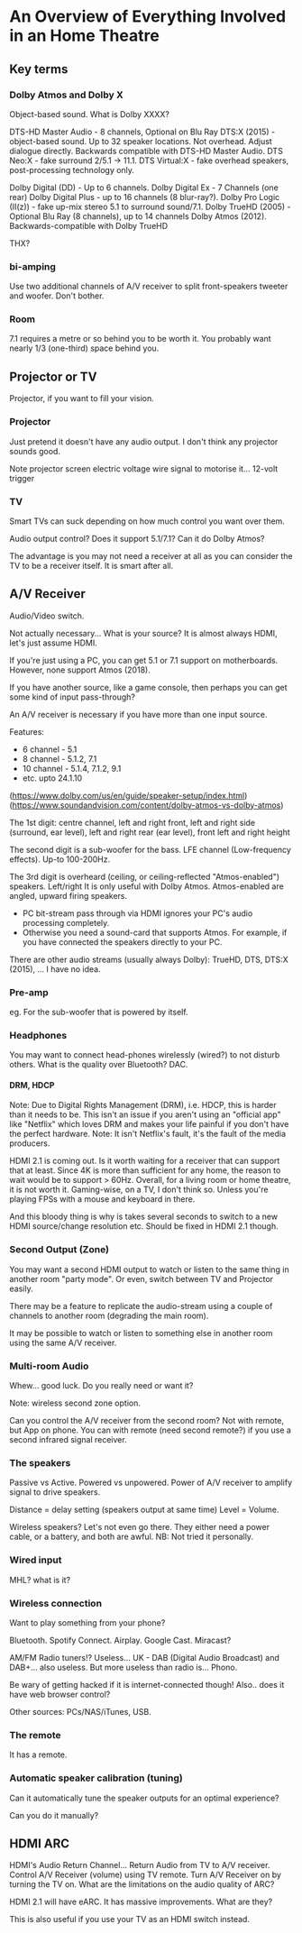 # An Overview of Everything Involved in an Home Theatre

## Key terms

### Dolby Atmos and Dolby X

Object-based sound. What is Dolby XXXX?

DTS-HD Master Audio - 8 channels, Optional on Blu Ray
DTS:X (2015) - object-based sound. Up to 32 speaker locations. Not overhead. Adjust dialogue directly. Backwards compatible with DTS-HD Master Audio.
DTS Neo:X - fake surround 2/5.1 -> 11.1.
DTS Virtual:X - fake overhead speakers, post-processing technology only.

Dolby Digital (DD) - Up to 6 channels.
Dolby Digital Ex - 7 Channels (one rear)
Dolby Digital Plus - up to 16 channels (8 blur-ray?).
Dolby Pro Logic (II(z)) - fake up-mix stereo 5.1 to surround sound/7.1.
Dolby TrueHD (2005) - Optional Blu Ray (8 channels), up to 14 channels
Dolby Atmos (2012). Backwards-compatible with Dolby TrueHD

THX?

### bi-amping

Use two additional channels of A/V receiver to split front-speakers tweeter and woofer. Don't bother.

### Room

7.1 requires a metre or so behind you to be worth it.
You probably want nearly 1/3 (one-third) space behind you.


## Projector or TV

Projector, if you want to fill your vision.

### Projector

Just pretend it doesn't have any audio output. I don't think any projector sounds good.

Note projector screen electric voltage wire signal to motorise it... 12-volt trigger

### TV

Smart TVs can suck depending on how much control you want over them.

Audio output control? Does it support 5.1/7.1? Can it do Dolby Atmos?

The advantage is you may not need a receiver at all as you can consider the TV to be a receiver itself. It is smart after all.

## A/V Receiver

Audio/Video switch.

Not actually necessary... What is your source? It is almost always HDMI, let's just assume HDMI.

If you're just using a PC, you can get 5.1 or 7.1 support on motherboards. However, none support Atmos (2018).

If you have another source, like a game console, then perhaps you can get some kind of input pass-through?

An A/V receiver is necessary if you have more than one input source.

Features:

* 6 channel - 5.1
* 8 channel - 5.1.2, 7.1
* 10 channel - 5.1.4, 7.1.2, 9.1
* etc. upto 24.1.10

(https://www.dolby.com/us/en/guide/speaker-setup/index.html)
(https://www.soundandvision.com/content/dolby-atmos-vs-dolby-atmos)

The 1st digit: centre channel, left and right front, left and right side (surround, ear level), left and right rear (ear level), front left and right height

The second digit is a sub-woofer for the bass. LFE channel (Low-frequency effects). Up-to 100-200Hz.

The 3rd digit is overheard (ceiling, or ceiling-reflected "Atmos-enabled") speakers. Left/right
It is only useful with Dolby Atmos.
Atmos-enabled are angled, upward firing speakers.

* PC bit-stream pass through via HDMI ignores your PC's audio processing completely.
* Otherwise you need a sound-card that supports Atmos. For example, if you have connected the speakers directly to your PC.

There are other audio streams (usually always Dolby): TrueHD, DTS, DTS:X (2015), ... I have no idea.

### Pre-amp

eg. For the sub-woofer that is powered by itself.


### Headphones

You may want to connect head-phones wirelessly (wired?) to not disturb others.
What is the quality over Bluetooth? DAC.

#### DRM, HDCP

Note: Due to Digital Rights Management (DRM), i.e. HDCP, this is harder than it needs to be.
This isn't an issue if you aren't using an "official app" like "Netflix" which loves DRM and makes your life painful if you don't have the perfect hardware.
Note: It isn't Netflix's fault, it's the fault of the media producers.

HDMI 2.1 is coming out. Is it worth waiting for a receiver that can support that at least.
Since 4K is more than sufficient for any home, the reason to wait would be to support > 60Hz.
Overall, for a living room or home theatre, it is not worth it. Gaming-wise, on a TV, I don't think so.
Unless you're playing FPSs with a mouse and keyboard in there.

And this bloody thing is why is takes several seconds to switch to a new HDMI source/change resolution etc.
Should be fixed in HDMI 2.1 though.

### Second Output (Zone)

You may want a second HDMI output to watch or listen to the same thing in another room "party mode".
Or even, switch between TV and Projector easily.

There may be a feature to replicate the audio-stream using a couple of channels to another room (degrading the main room).

It may be possible to watch or listen to something else in another room using the same A/V receiver.

### Multi-room Audio

Whew... good luck. Do you really need or want it?

Note: wireless second zone option.

Can you control the A/V receiver from the second room? Not with remote, but App on phone.
You can with remote (need second remote?) if you use a second infrared signal receiver.

### The speakers

Passive vs Active. Powered vs unpowered. Power of A/V receiver to amplify signal to drive speakers.

Distance = delay setting (speakers output at same time)
Level = Volume.

Wireless speakers? Let's not even go there. They either need a power cable, or a battery, and both are awful.
NB: Not tried it personally.

### Wired input

MHL? what is it?

### Wireless connection

Want to play something from your phone?

Bluetooth. Spotify Connect. Airplay. Google Cast. Miracast?

AM/FM Radio tuners!? Useless... UK - DAB (Digital Audio Broadcast) and DAB+... also useless.
But more useless than radio is... Phono.

Be wary of getting hacked if it is internet-connected though!
Also.. does it have web browser control?

Other sources: PCs/NAS/iTunes, USB.

### The remote

It has a remote.

### Automatic speaker calibration (tuning)

Can it automatically tune the speaker outputs for an optimal experience?

Can you do it manually?

## HDMI ARC

HDMI's Audio Return Channel... Return Audio from TV to A/V receiver. Control A/V Receiver (volume) using TV remote. Turn A/V Receiver on by turning the TV on.
What are the limitations on the audio quality of ARC?

HDMI 2.1 will have eARC. It has massive improvements. What are they?

This is also useful if you use your TV as an HDMI switch instead.
